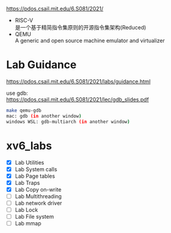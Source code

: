 https://pdos.csail.mit.edu/6.S081/2021/

* RISC-V   
  是一个基于精简指令集原则的开源指令集架构(Reduced)
* QEMU  
  A generic and open source machine emulator and virtualizer

# Lab Guidance
https://pdos.csail.mit.edu/6.S081/2021/labs/guidance.html

use gdb:  
https://pdos.csail.mit.edu/6.S081/2021/lec/gdb_slides.pdf

```bash
make qemu-gdb  
mac: gdb (in another window)
windows WSL: gdb-multiarch (in another window)
```

# xv6_labs

- [x] Lab Utilities
- [x] Lab System calls
- [x] Lab Page tables
- [x] Lab Traps
- [x] Lab Copy on-write
- [ ] Lab Multithreading
- [ ] Lab network driver
- [ ] Lab Lock
- [ ] Lab File system
- [ ] Lab mmap
